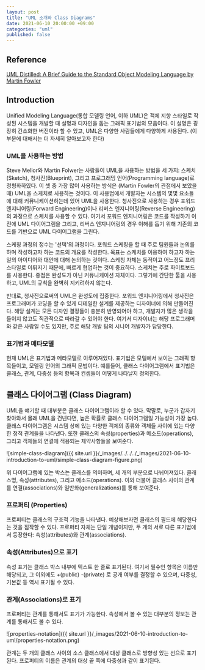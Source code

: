 ```yaml
---
layout: post
title: "UML 소개와 Class Diagrams"
date: 2021-06-10 20:00:00 +09:00
categories: "uml"
published: false
---
```


## Reference

[UML Distilled: A Brief Guide to the Standard Object Modeling Language by Martin Fowler](https://www.amazon.com/UML-Distilled-Standard-Modeling-Language/dp/0321193687)

## Introduction

Unified Modeling Language(통합 모델링 언어, 이하 UML)은 객체 지향 스타일로 작성된 시스템을 개발할 때 설명과 디자인을 돕는 그래픽 표기법의 모음이다.
이 설명은 굉장히 간소화한 버전이라 할 수 있고, UML은 다양한 사람들에게 다양하게 사용된다. (이 부분에 대해서는 더 자세히 알아보고자 한다)

### UML을 사용하는 방법

Steve Mellor와 Martin Folwer는 사람들이 UML을 사용하는 방법을 세 가지: 스케치(Sketch), 청사진(Blueprint), 그리고 프로그래밍 언어(Programming language)로 정형화하였다.
이 셋 중 가장 많이 사용하는 방식은 (Martin Fowler의 관점에서 보았을 때) UML을 스케치로 사용하는 것이다. 이 사용법에서 개발자는 시스템의 몇몇 요소들에 대해 커뮤니케이션하는데 있어 UML을 사용한다.
청사진으로 사용하는 경우 포워드 엔지니어링(Forward Engineering)이나 리버스 엔지니어링(Reverse Engineering)의 과정으로 스케치를 사용할 수 있다. 여기서 포워드 엔지니어링은 코드를 작성하기 이전에 UML 다이어그램을 그리고, 리버스 엔지니어링의 경우 이해를 돕기 위해 기존의 코드를 기반으로 UML 다이어그램을 그린다.

스케칭 과정의 정수는 '선택'의 과정이다. 포워드 스케칭을 할 때 주로 팀원들과 논의를 하며 작성하고자 하는 코드의 개요를 작성한다. 목표는 스케치를 이용하여 하고자 하는 일의 아이디어와 대안에 대해 논의하는 것이다.
스케칭 자체는 동적이고 어느정도 프리스타일로 이뤄지기 때문에, 빠르게 협업하는 것이 중요하다. 스케치는 주로 화이트보드를 사용한다. 중점은 완성도가 아닌 커뮤니케이션 자체이다. 그렇기에 간단한 툴을 사용하고, UML의 규칙을 완벽히 지키려하지 않는다.

반대로, 청사진으로써의 UML은 완성도에 집중한다. 포워드 엔지니어링에서 청사진은 프로그래머가 코딩을 할 수 있게 디테일한 설계를 제공하는 디자이너에 의해 만들어진다. 해당 설계는 모든 디자인 결정들이 충분히 반영되어야 하고, 개발자가 많은 생각을 들이지 않고도 직관적으로 따라갈 수 있어야 한다. 여기서 디자이너는 해당 프로그래머와 같은 사람일 수도 있지만, 주로 해당 개발 팀의 시니어 개발자가 담당한다.

### 표기법과 메타모델

현재 UML은 표기법과 메타모델로 이루어져있다. 표기법은 모델에서 보이는 그래픽 항목들이고, 모델링 언어의 그래픽 문법이다.
예를들어, 클래스 다이어그램에서 표기법은 클래스, 관계, 다중성 등의 항목과 컨셉들이 어떻게 나타날지 정의한다.

## 클래스 다이어그램 (Class Diagram)

UML을 얘기할 때 대부분은 클래스 다이어그램이라 할 수 있다. 막말로, 누군가 갑자기 찾아와서 몰래 UML을 건넨다면, 높은 확률로 클래스 다이어그램일 가능성이 가장 높다.
클래스 다이어그램은 시스템 상에 있는 다양한 객체의 종류와 객체들 사이에 있는 다양한 정적 관계들을 나타낸다. 또한 클래스의 속성(properties)과 메소드(operations), 그리고 객체들의 연결에 적용되는 제약사항들을 보여준다.

![simple-class-diagram]({{ site.url }}/\_images/../../../\_images/2021-06-10-introduction-to-uml/simple-class-diagram-figure.png)

위 다이어그램에 있는 박스는 클래스를 의미하며, 세 개의 부분으로 나뉘어져있다. 클래스명, 속성(attributes), 그리고 메소드(operations). 이와 더불어 클래스 사이의 관계를 연결(associations)와 일반화(generalizations)를 통해 보여준다.

### 프로퍼티 (Properties)

프로퍼티는 클래스의 구조적 기능을 나타낸다. 예상해보자면 클래스의 필드에 해당한다는 것을 짐작할 수 있다. 프로퍼티 자체는 단일 개념이지만, 두 개의 서로 다른 표기법에서 등장한다: 속성(attributes)와 관계(associations).

### 속성(Attributes)으로 표기

속성 표기는 클래스 박스 내부에 텍스트 한 줄로 표기된다. 여기서 필수인 항목은 이름만 해당되고, 그 이외에도 +(public) -(private) 로 공개 여부를 결정할 수 있으며, 다중성, 기본값 등 역시 표기될 수 있다.

### 관계(Associations)로 표기

프로퍼티는 관계를 통해서도 표기가 가능한다. 속성에서 볼 수 있는 대부분의 정보는 관계를 통해서도 볼 수 있다.

![properties-notation]({{ site.url }}/\_images/2021-06-10-introduction-to-uml/properties-notation.png)

관계는 두 개의 클래스 사이의 소스 클래스에서 대상 클래스로 방향성 있는 선으로 표기된다. 프로퍼티의 이름은 관계의 대상 끝 쪽에 다중성과 같이 표기된다.
